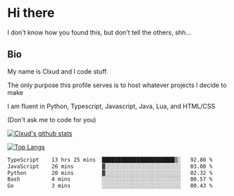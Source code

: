 

# Hi there
I don't know how you found this, but don't tell the others, shh...

## Bio
My name is Clxud and I code stuff.

The only purpose this profile serves is to host whatever projects I decide to make

I am fluent in Python, Typescript, Javascript, Java, Lua, and HTML/CSS



(Don't ask me to code for you)

[![Clxud's github stats](https://github-readme-stats.vercel.app/api?username=cloudwithax&count_private=true&theme=dark&show_icons=true)](https://github.com/anuraghazra/github-readme-stats) 

[![Top Langs](https://github-readme-stats.vercel.app/api/top-langs/?username=cloudwithax&theme=dark)](https://github.com/anuraghazra/github-readme-stats)

<!--START_SECTION:waka-->

```txt
TypeScript    13 hrs 25 mins  ███████████████████████▒░   92.80 %
JavaScript    26 mins         ▓░░░░░░░░░░░░░░░░░░░░░░░░   03.00 %
Python        20 mins         ▓░░░░░░░░░░░░░░░░░░░░░░░░   02.32 %
Bash          4 mins          ░░░░░░░░░░░░░░░░░░░░░░░░░   00.57 %
Go            3 mins          ░░░░░░░░░░░░░░░░░░░░░░░░░   00.43 %
```

<!--END_SECTION:waka-->







